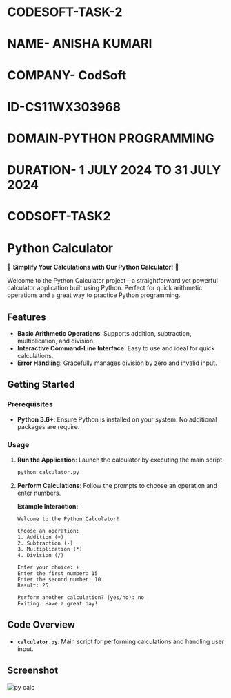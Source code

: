 # CODESOFT-TASK-2
# NAME- ANISHA KUMARI
# COMPANY- CodSoft
# ID-CS11WX303968
# DOMAIN-PYTHON PROGRAMMING
# DURATION- 1 JULY 2024 TO 31 JULY 2024


# CODSOFT-TASK2

# Python Calculator

🚀 **Simplify Your Calculations with Our Python Calculator!** 🚀

Welcome to the Python Calculator project—a straightforward yet powerful calculator application built using Python. Perfect for quick arithmetic operations and a great way to practice Python programming.

## Features

- **Basic Arithmetic Operations**: Supports addition, subtraction, multiplication, and division.
- **Interactive Command-Line Interface**: Easy to use and ideal for quick calculations.
- **Error Handling**: Gracefully manages division by zero and invalid input.

## Getting Started

### Prerequisites

- **Python 3.6+**: Ensure Python is installed on your system. No additional packages are require.

### Usage

1. **Run the Application**: Launch the calculator by executing the main script.

   ```bash
   python calculator.py
   ```

2. **Perform Calculations**: Follow the prompts to choose an operation and enter numbers. 

   **Example Interaction:**

   ```plaintext
   Welcome to the Python Calculator!

   Choose an operation:
   1. Addition (+)
   2. Subtraction (-)
   3. Multiplication (*)
   4. Division (/)

   Enter your choice: +
   Enter the first number: 15
   Enter the second number: 10
   Result: 25

   Perform another calculation? (yes/no): no
   Exiting. Have a great day!
   ```

## Code Overview

- **`calculator.py`**: Main script for performing calculations and handling user input.

## Screenshot
![py calc](https://github.com/user-attachments/assets/f0f07c43-6d5d-4635-ac36-f59a89c66c3d)

